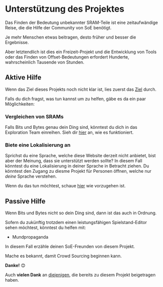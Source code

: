 ﻿# Unterstützung des Projektes

Das Finden der Bedeutung unbekannter SRAM-Teile ist eine zeitaufwändige Reise, die die Hilfe der Community von SoE benötigt.

Je mehr Menschen etwas beitragen, desto früher und besser die Ergebnisse.

Aber letztendlich ist dies ein Freizeit-Projekt und die Entwicklung von Tools oder das Finden von Offset-Bedeutungen erfordert Hunderte, wahrscheinlich Tausende von Stunden.

## Aktive Hilfe
Wenn das Ziel dieses Projekts noch nicht klar ist, lies zuerst das <a href=goals>Ziel</a> durch.

Falls du dich fragst, was tun kannst um zu helfen, gäbe es da ein paar Möglichkeiten:

### Vergleichen von SRAMs

Falls Bits und Bytes genau dein Ding sind, könntest du dich in das Exploration Team einreihen. Sieh dir <a href=contribute>hier</a> an, wie es funktioniert.

### Biete eine Lokalisierung an

Sprichst du eine Sprache, welche diese Website derzeit nicht anbietet, bist aber der Meinung, dass sie unterstützt werden sollte?
In diesem Fall könntest du eine Lokalisierung in deiner Sprache in Betracht ziehen. 
Du könntest den Zugang zu diesme Projekt für Personen öffnen, welche nur *deine* Sprache verstehen. 

Wenn du das tun möchtest, schaue <a href=localization>hier</a> wie vorzugehen ist.

## Passive Hilfe
Wenn Bits und Bytes nicht so dein Ding sind, dann ist das auch in Ordnung. 

Sofern du zukünftig trotzdem einen leistungsfähigen Spielstand-Editor sehen möchtest, könntest du helfen mit:

* Mundpropaganda

In diesem Fall erzähle deinen SoE-Freunden von diesem Projekt.

Mache es bekannt, damit Crowd Sourcing beginnen kann.

**Danke!** 😊

Auch **vielen Dank** an <a href=contributors>diejenigen</a>, die bereits zu diesem Projekt beigetragen haben.
